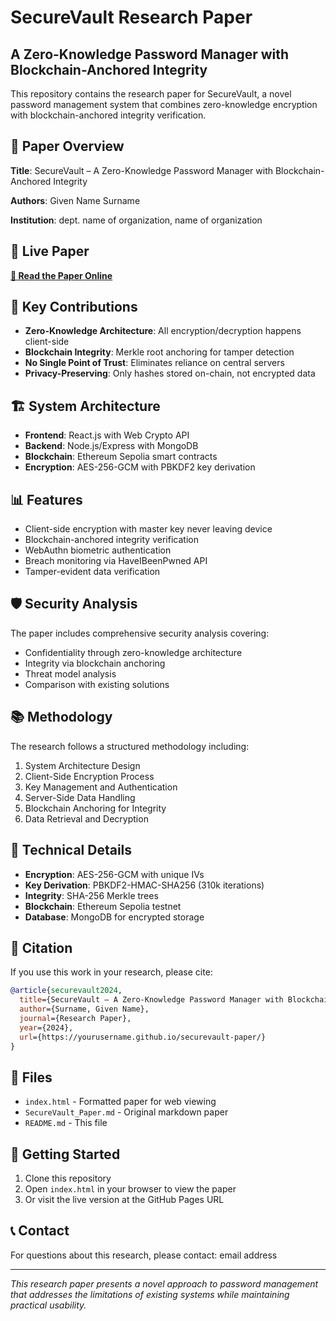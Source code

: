 # SecureVault Research Paper

## A Zero-Knowledge Password Manager with Blockchain-Anchored Integrity

This repository contains the research paper for SecureVault, a novel password management system that combines zero-knowledge encryption with blockchain-anchored integrity verification.

## 📄 Paper Overview

**Title**: SecureVault – A Zero-Knowledge Password Manager with Blockchain-Anchored Integrity

**Authors**: Given Name Surname

**Institution**: dept. name of organization, name of organization

## 🔗 Live Paper

**[📖 Read the Paper Online](https://yourusername.github.io/securevault-paper/)**

## 🎯 Key Contributions

- **Zero-Knowledge Architecture**: All encryption/decryption happens client-side
- **Blockchain Integrity**: Merkle root anchoring for tamper detection
- **No Single Point of Trust**: Eliminates reliance on central servers
- **Privacy-Preserving**: Only hashes stored on-chain, not encrypted data

## 🏗️ System Architecture

- **Frontend**: React.js with Web Crypto API
- **Backend**: Node.js/Express with MongoDB
- **Blockchain**: Ethereum Sepolia smart contracts
- **Encryption**: AES-256-GCM with PBKDF2 key derivation

## 📊 Features

- Client-side encryption with master key never leaving device
- Blockchain-anchored integrity verification
- WebAuthn biometric authentication
- Breach monitoring via HaveIBeenPwned API
- Tamper-evident data verification

## 🛡️ Security Analysis

The paper includes comprehensive security analysis covering:
- Confidentiality through zero-knowledge architecture
- Integrity via blockchain anchoring
- Threat model analysis
- Comparison with existing solutions

## 📚 Methodology

The research follows a structured methodology including:
1. System Architecture Design
2. Client-Side Encryption Process
3. Key Management and Authentication
4. Server-Side Data Handling
5. Blockchain Anchoring for Integrity
6. Data Retrieval and Decryption

## 🔬 Technical Details

- **Encryption**: AES-256-GCM with unique IVs
- **Key Derivation**: PBKDF2-HMAC-SHA256 (310k iterations)
- **Integrity**: SHA-256 Merkle trees
- **Blockchain**: Ethereum Sepolia testnet
- **Database**: MongoDB for encrypted storage

## 📖 Citation

If you use this work in your research, please cite:

```bibtex
@article{securevault2024,
  title={SecureVault – A Zero-Knowledge Password Manager with Blockchain-Anchored Integrity},
  author={Surname, Given Name},
  journal={Research Paper},
  year={2024},
  url={https://yourusername.github.io/securevault-paper/}
}
```

## 📄 Files

- `index.html` - Formatted paper for web viewing
- `SecureVault_Paper.md` - Original markdown paper
- `README.md` - This file

## 🚀 Getting Started

1. Clone this repository
2. Open `index.html` in your browser to view the paper
3. Or visit the live version at the GitHub Pages URL

## 📞 Contact

For questions about this research, please contact: email address

---

*This research paper presents a novel approach to password management that addresses the limitations of existing systems while maintaining practical usability.*